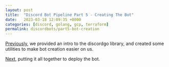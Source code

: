 ```yaml
---
layout: post
title:  "Discord Bot Pipeline Part 5 - Creating The Bot"
date:   2023-03-18 12:09:35 +0000
categories: [discord, golang, gcp, terraform]
permalink: discordbots/part5-bot-creation
---
```

[Previously](part4-discordgo), we provided an intro to the discordgo library,
and created some utilities to make bot creation easier on us.


[Next](part6-bot-deploy), putting it all together to deploy the bot.